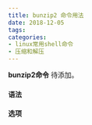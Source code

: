 ```yaml
---
title: bunzip2 命令用法
date: 2018-12-05
tags:
categories: 
- linux常用shell命令
- 压缩和解压
---
```

**bunzip2命令** 待添加。
<!-- more --> 
#### **语法**


#### **选项**
